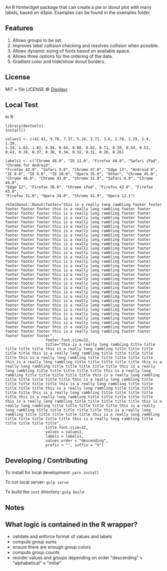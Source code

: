 An R htmlwidget package that can create a pie or donut plot with many labels, based on d3pie.
Examples can be found in the examples folder.

Features
-------
1. Allows groups to be set.
2. Improves label collision checking and resolves collision when possible.
3. Allows dynamic sizing of fonts based on available space.
4. Allows three options for the ordering of the data.
5. Gradient color and hide/show donut borders.


License
-------
MIT + file LICENSE © [Displayr](https://www.displayr.com)

Local Test
-------

In R:

    library(devtools)
    install()
    
    values1 <- c(42.41, 9.78, 7.37, 5.24, 3.71, 3.6, 2.78, 2.29, 1.4, 1.39,
    1.34, 1.03, 1.02, 0.94, 0.94, 0.88, 0.82, 0.71, 0.59, 0.54, 0.51,
    0.43, 0.39, 0.37, 0.36, 0.34, 0.32, 0.31, 0.26, 0.26)
     
    labels1 <- c("Chrome 48.0", "IE 11.0", "Firefox 44.0", "Safari iPad", "Chrome for Android",
    "Firefox 43.0", "Safari 9.0", "Chrome 47.0", "Edge 13", "Android 0",
    "IE 8.0", "IE 9.0", "IE 10.0", "Opera 35.0", "Other", "Chrome 45.0",
    "Chrome 46.0", "Chrome 43.0", "Chrome 31.0", "Safari 8.0", "Chrome 44.0",
    "Edge 12", "Firefox 38.0", "Chrome iPad", "Firefox 42.0", "Firefox 45.0",
    "Firefox 31.0", "Opera 34.0", "Chrome 41.0", "Opera 12.1")
     
    rhtmlDonut::Donut(footer="this is a really long rambling footer footer footer footer footer this is a really long rambling footer footer footer footer footer this is a really long rambling footer footer footer footer footer this is a really long rambling footer footer footer footer footer this is a really long rambling footer footer footer footer footer this is a really long rambling footer footer footer footer footer this is a really long rambling footer footer footer footer footer this is a really long rambling footer footer footer footer footer this is a really long rambling footer footer footer footer footer this is a really long rambling footer footer footer footer footer this is a really long rambling footer footer footer footer footer this is a really long rambling footer footer footer footer footer this is a really long rambling footer footer footer footer footer this is a really long rambling footer footer footer footer footer this is a really long rambling footer footer footer footer footer this is a really long rambling footer footer footer footer footer this is a really long rambling footer footer footer footer footer this is a really long rambling footer footer footer footer footer this is a really long rambling footer footer footer footer footer this is a really long rambling footer footer footer footer footer this is a really long rambling footer footer footer footer footer this is a really long rambling footer footer footer footer footer this is a really long rambling footer footer footer footer footer this is a really long rambling footer footer footer footer footer this is a really long rambling footer footer footer footer footer this is a really long rambling footer footer footer footer footer this is a really long rambling footer footer footer footer footer this is a really long rambling footer footer footer footer footer this is a really long rambling footer footer footer footer footer this is a really long rambling footer footer footer footer footer",
                      footer.font.size=32,
                      title="this is a really long rambling title title title title title this is a really long rambling title title title title title this is a really long rambling title title title title title this is a really long rambling title title title title title this is a really long rambling title title title title title this is a really long rambling title title title title title this is a really long rambling title title title title title this is a really long rambling title title title title title this is a really long rambling title title title title title this is a really long rambling title title title title title this is a really long rambling title title title title title this is a really long rambling title title title title title this is a really long rambling title title title title title this is a really long rambling title title title title title this is a really long rambling title title title title title this is a really long rambling title title title title title this is a really long rambling title title title title title this is a really long rambling title title title title title this is a really long rambling title title title title title this is a really long rambling title title title title title",
                      title.font.size=32, 
                      values = values1,
                      labels = labels1,
                      values.order = "descending",
                      prefix = "", suffix = "%")
                      
Developing / Contributing
------

To install for local development: `yarn install`

To run local server: `gulp serve`

To build the `inst` directory: `gulp build`

Notes
----

## What logic is contained in the R wrapper?
  * validate and enforce format of values and labels
  * compute group sums
  * ensure there are enough group colors
  * compute group counts
  * reorder values and groups depending on order "descending" v "alphabetical" v "initial"
  